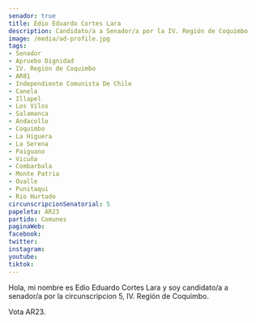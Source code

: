 ```yaml
---
senador: true
title: Edio Eduardo Cortes Lara
description: Candidato/a a Senador/a por la IV. Región de Coquimbo
image: /media/ad-profile.jpg
tags:
- Senador
- Apruebo Dignidad
- IV. Región de Coquimbo
- AR81
- Independiente Comunista De Chile
- Canela
- Illapel
- Los Vilos
- Salamanca
- Andacollo
- Coquimbo
- La Higuera
- La Serena
- Paiguano
- Vicuña
- Combarbala
- Monte Patria
- Ovalle
- Punitaqui
- Rio Hurtado
circunscripcionSenatorial: 5
papeleta: AR23
partido: Comunes
paginaWeb:
facebook:
twitter:
instagram:
youtube:
tiktok:
---
```

Hola, mi nombre es Edio Eduardo Cortes Lara y soy candidato/a a senador/a por la circunscripcion 5, IV. Región de Coquimbo.

Vota AR23.
